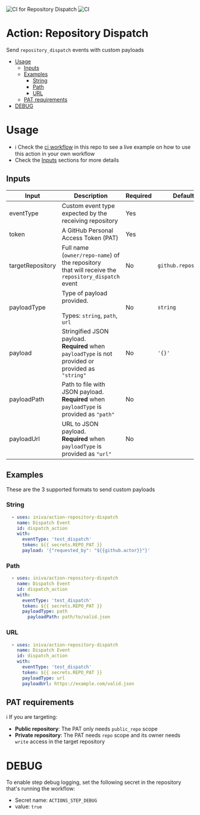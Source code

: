 ![CI for Repository Dispatch](https://github.com/iniva/action-repository-dispatch/workflows/CI%20for%20Repository%20Dispatch/badge.svg)
![CI](https://github.com/iniva/action-repository-dispatch/workflows/CI/badge.svg)

# Action: Repository Dispatch <!-- omit in toc -->
Send `repository_dispatch` events with custom payloads

- [Usage](#usage)
  - [Inputs](#inputs)
  - [Examples](#examples)
    - [String](#string)
    - [Path](#path)
    - [URL](#url)
  - [PAT requirements](#pat-requirements)
- [DEBUG](#debug)

# Usage
- :information_source: Check the [ci workflow](.github/workflows/ci.yml) in this repo to see a live example on how to use this action in your own workflow
- Check the [Inputs](#inputs) sections for more details

## Inputs
| Input | Description | Required | Default | Comments |
|-|-|-|-|-|
| eventType | Custom event type expected by the receiving repository | Yes |  | **example**: `'do-something-awesome'` |
| token | A GitHub Personal Access Token (PAT) | Yes |  | [PAT requirements](#pat-requirements) |
| targetRepository | Full name (`owner/repo-name`) of the repository<br>that will receive the `repository_dispatch` event | No | `github.repository` | **default**: current repository running the workflow |
| payloadType | Type of payload provided.<br></br>Types: `string`, `path`, `url` | No | `string` | -- |
| payload | Stringified JSON payload.<br>**Required** when `payloadType` is not provided or provided as `"string"` | No | `'{}'` | **example**:<br>`'{"customField": "some value", "anotherField": "another value"}'` |
| payloadPath | Path to file with JSON payload.<br>**Required** when `payloadType` is provided as `"path"` | No | | **example:** `path/to/valid.json` |
| payloadUrl | URL to JSON payload.<br>**Required** when `payloadType` is provided as `"url"` | No | | **example:** `https://example.com/valid.json` |

## Examples
These are the 3 supported formats to send custom payloads
### String
```yml
  - uses: iniva/action-repository-dispatch
    name: Dispatch Event
    id: dispatch_action
    with:
      eventType: 'test_dispatch'
      token: ${{ secrets.REPO_PAT }}
      payload: '{"requested_by": "${{github.actor}}"}'
```

### Path
```yml
  - uses: iniva/action-repository-dispatch
    name: Dispatch Event
    id: dispatch_action
    with:
      eventType: 'test_dispatch'
      token: ${{ secrets.REPO_PAT }}
      payloadType: path
        payloadPath: path/to/valid.json
```

### URL
```yml
  - uses: iniva/action-repository-dispatch
    name: Dispatch Event
    id: dispatch_action
    with:
      eventType: 'test_dispatch'
      token: ${{ secrets.REPO_PAT }}
      payloadType: url
      payloadUrl: https://example.com/valid.json
```

## PAT requirements
:information_source: If you are targeting:
- **Public repository**: The PAT only needs `public_repo` scope
- **Private repository**: The PAT needs `repo` scope and its owner needs `write` access in the target repository

# DEBUG
To enable step debug logging, set the following secret in the repository that's running the workflow:
- Secret name: `ACTIONS_STEP_DEBUG`
- value: `true`
